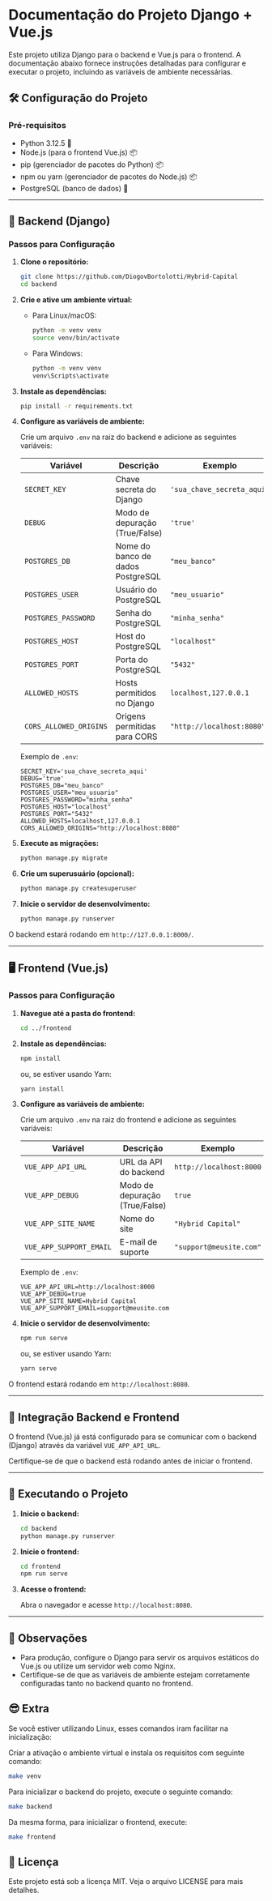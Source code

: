 # Documentação do Projeto Django + Vue.js

Este projeto utiliza Django para o backend e Vue.js para o frontend. A documentação abaixo fornece instruções detalhadas para configurar e executar o projeto, incluindo as variáveis de ambiente necessárias.

## 🛠️ Configuração do Projeto

### Pré-requisitos

- Python 3.12.5 🐍
- Node.js (para o frontend Vue.js) 📦
- pip (gerenciador de pacotes do Python) 📦
- npm ou yarn (gerenciador de pacotes do Node.js) 📦
- PostgreSQL (banco de dados) 🐘

---

## 🐍 Backend (Django)

### Passos para Configuração

1. **Clone o repositório:**

    ```bash
    git clone https://github.com/DiogovBortolotti/Hybrid-Capital
    cd backend
    ```

2. **Crie e ative um ambiente virtual:**

    - Para Linux/macOS:

        ```bash
        python -m venv venv
        source venv/bin/activate
        ```

    - Para Windows:

        ```bash
        python -m venv venv
        venv\Scripts\activate
        ```

3. **Instale as dependências:**

    ```bash
    pip install -r requirements.txt
    ```

4. **Configure as variáveis de ambiente:**

    Crie um arquivo `.env` na raiz do backend e adicione as seguintes variáveis:

    | Variável               | Descrição                                             | Exemplo                    |
    |------------------------|-------------------------------------------------------|----------------------------|
    | `SECRET_KEY`           | Chave secreta do Django                               | `'sua_chave_secreta_aqui'` |
    | `DEBUG`                | Modo de depuração (True/False)                        | `'true'`                   |
    | `POSTGRES_DB`          | Nome do banco de dados PostgreSQL                      | `"meu_banco"`              |
    | `POSTGRES_USER`        | Usuário do PostgreSQL                                 | `"meu_usuario"`            |
    | `POSTGRES_PASSWORD`    | Senha do PostgreSQL                                   | `"minha_senha"`            |
    | `POSTGRES_HOST`        | Host do PostgreSQL                                    | `"localhost"`              |
    | `POSTGRES_PORT`        | Porta do PostgreSQL                                   | `"5432"`                   |
    | `ALLOWED_HOSTS`        | Hosts permitidos no Django                            | `localhost,127.0.0.1`      |
    | `CORS_ALLOWED_ORIGINS` | Origens permitidas para CORS                          | `"http://localhost:8080"`  |

    Exemplo de `.env`:

    ```env
    SECRET_KEY='sua_chave_secreta_aqui'
    DEBUG='true'
    POSTGRES_DB="meu_banco"
    POSTGRES_USER="meu_usuario"
    POSTGRES_PASSWORD="minha_senha"
    POSTGRES_HOST="localhost"
    POSTGRES_PORT="5432"
    ALLOWED_HOSTS=localhost,127.0.0.1
    CORS_ALLOWED_ORIGINS="http://localhost:8080"
    ```

5. **Execute as migrações:**

    ```bash
    python manage.py migrate
    ```

6. **Crie um superusuário (opcional):**

    ```bash
    python manage.py createsuperuser
    ```

7. **Inicie o servidor de desenvolvimento:**

    ```bash
    python manage.py runserver
    ```

O backend estará rodando em `http://127.0.0.1:8000/`.

---

## 🖥️ Frontend (Vue.js)

### Passos para Configuração

1. **Navegue até a pasta do frontend:**

    ```bash
    cd ../frontend
    ```

2. **Instale as dependências:**

    ```bash
    npm install
    ```

    ou, se estiver usando Yarn:

    ```bash
    yarn install
    ```

3. **Configure as variáveis de ambiente:**

    Crie um arquivo `.env` na raiz do frontend e adicione as seguintes variáveis:

    | Variável               | Descrição                                           | Exemplo                   |
    |------------------------|-----------------------------------------------------|---------------------------|
    | `VUE_APP_API_URL`       | URL da API do backend                               | `http://localhost:8000`    |
    | `VUE_APP_DEBUG`         | Modo de depuração (True/False)                      | `true`                    |
    | `VUE_APP_SITE_NAME`     | Nome do site                                        | `"Hybrid Capital"`        |
    | `VUE_APP_SUPPORT_EMAIL` | E-mail de suporte                                   | `"support@meusite.com"`    |

    Exemplo de `.env`:

    ```env
    VUE_APP_API_URL=http://localhost:8000
    VUE_APP_DEBUG=true
    VUE_APP_SITE_NAME=Hybrid Capital
    VUE_APP_SUPPORT_EMAIL=support@meusite.com
    ```

4. **Inicie o servidor de desenvolvimento:**

    ```bash
    npm run serve
    ```

    ou, se estiver usando Yarn:

    ```bash
    yarn serve
    ```

O frontend estará rodando em `http://localhost:8080`.

---

## 🔄 Integração Backend e Frontend

O frontend (Vue.js) já está configurado para se comunicar com o backend (Django) através da variável `VUE_APP_API_URL`.

Certifique-se de que o backend está rodando antes de iniciar o frontend.

---

## 🚀 Executando o Projeto

1. **Inicie o backend:**

    ```bash
    cd backend
    python manage.py runserver
    ```

2. **Inicie o frontend:**

    ```bash
    cd frontend
    npm run serve
    ```

3. **Acesse o frontend:**

    Abra o navegador e acesse `http://localhost:8080`.

---

## 📝 Observações

- Para produção, configure o Django para servir os arquivos estáticos do Vue.js ou utilize um servidor web como Nginx.
- Certifique-se de que as variáveis de ambiente estejam corretamente configuradas tanto no backend 
quanto no frontend.

## 😎 Extra
Se você estiver utilizando Linux, esses comandos iram facilitar na inicialização:

Criar a ativação o ambiente virtual e instala os requisitos com seguinte comando:
```bash
make venv
```

Para inicializar o backend do projeto, execute o seguinte comando:

```bash
make backend
```

Da mesma forma, para inicializar o frontend, execute:

```bash
make frontend
```

## 📄 Licença

Este projeto está sob a licença MIT. Veja o arquivo LICENSE para mais detalhes.

